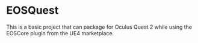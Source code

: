 # EOSQuest
This is a basic project that can package for Oculus Quest 2 while using the EOSCore plugin from the UE4 marketplace.
